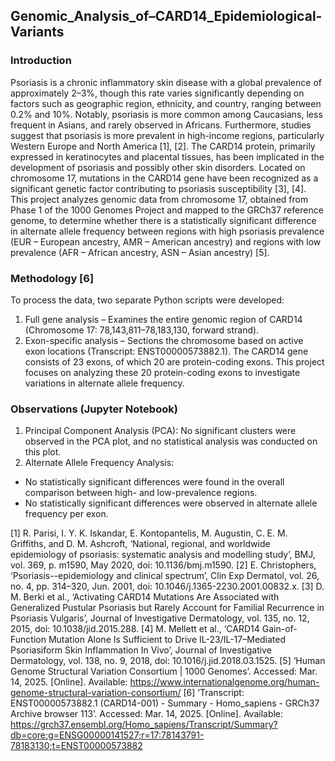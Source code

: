 ## Genomic_Analysis_of–CARD14_Epidemiological-Variants
### Introduction
Psoriasis is a chronic inflammatory skin disease with a global prevalence of approximately 2–3%, though this rate varies significantly depending on factors such as geographic region, ethnicity, and country, ranging between 0.2% and 10%. Notably, psoriasis is more common among Caucasians, less frequent in Asians, and rarely observed in Africans. Furthermore, studies suggest that psoriasis is more prevalent in high-income regions, particularly Western Europe and North America [1], [2].
The CARD14 protein, primarily expressed in keratinocytes and placental tissues, has been implicated in the development of psoriasis and possibly other skin disorders. Located on chromosome 17, mutations in the CARD14 gene have been recognized as a significant genetic factor contributing to psoriasis susceptibility [3], [4].
This project analyzes genomic data from chromosome 17, obtained from Phase 1 of the 1000 Genomes Project and mapped to the GRCh37 reference genome, to determine whether there is a statistically significant difference in alternate allele frequency between regions with high psoriasis prevalence (EUR – European ancestry, AMR – American ancestry) and regions with low prevalence (AFR – African ancestry, ASN – Asian ancestry) [5].
 
### Methodology [6]
To process the data, two separate Python scripts were developed:
1.	Full gene analysis – Examines the entire genomic region of CARD14 (Chromosome 17: 78,143,811–78,183,130, forward strand).
2.	Exon-specific analysis – Sections the chromosome based on active exon locations (Transcript: ENST00000573882.1).
The CARD14 gene consists of 23 exons, of which 20 are protein-coding exons. This project focuses on analyzing these 20 protein-coding exons to investigate variations in alternate allele frequency.
 
### Observations (Jupyter Notebook)
1. Principal Component Analysis (PCA): No significant clusters were observed in the PCA plot, and no statistical analysis was conducted on this plot.
2. Alternate Allele Frequency Analysis:
 - No statistically significant differences were found in the overall comparison between high- and low-prevalence regions.
 - No statistically significant differences were observed in alternate allele frequency per exon.

[1]	R. Parisi, I. Y. K. Iskandar, E. Kontopantelis, M. Augustin, C. E. M. Griffiths, and D. M. Ashcroft, ‘National, regional, and worldwide epidemiology of psoriasis: systematic analysis and modelling study’, BMJ, vol. 369, p. m1590, May 2020, doi: 10.1136/bmj.m1590.
[2]	E. Christophers, ‘Psoriasis--epidemiology and clinical spectrum’, Clin Exp Dermatol, vol. 26, no. 4, pp. 314–320, Jun. 2001, doi: 10.1046/j.1365-2230.2001.00832.x.
[3]	D. M. Berki et al., ‘Activating CARD14 Mutations Are Associated with Generalized Pustular Psoriasis but Rarely Account for Familial Recurrence in Psoriasis Vulgaris’, Journal of Investigative Dermatology, vol. 135, no. 12, 2015, doi: 10.1038/jid.2015.288.
[4]	M. Mellett et al., ‘CARD14 Gain-of-Function Mutation Alone Is Sufficient to Drive IL-23/IL-17–Mediated Psoriasiform Skin Inflammation In Vivo’, Journal of Investigative Dermatology, vol. 138, no. 9, 2018, doi: 10.1016/j.jid.2018.03.1525.
[5]	‘Human Genome Structural Variation Consortium | 1000 Genomes’. Accessed: Mar. 14, 2025. [Online]. Available: https://www.internationalgenome.org/human-genome-structural-variation-consortium/
[6]	‘Transcript: ENST00000573882.1 (CARD14-001) - Summary - Homo_sapiens - GRCh37 Archive browser 113’. Accessed: Mar. 14, 2025. [Online]. Available: https://grch37.ensembl.org/Homo_sapiens/Transcript/Summary?db=core;g=ENSG00000141527;r=17:78143791-78183130;t=ENST00000573882
